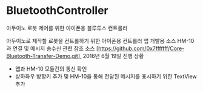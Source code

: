 # BluetoothController
아두이노 로봇 제어를 위한 아이폰용 블루투스 컨트롤러

아두이노로 제작할 로봇을 컨트롤하기 위한 아이폰용 컨트롤러 앱 개발용 소스 HM-10과 연결 및 메시지 송수신 관련 참조 소스 [https://github.com/0x7fffffff/Core-Bluetooth-Transfer-Demo.git] 
2016년 6월 19일 진행 상황
- 앱과 HM-10 모듈간의 통신 확인
- 상하좌우 방향키 추가 및 HM-10을 통해 전달된 메시지를 표시하기 위한 TextView 추가
